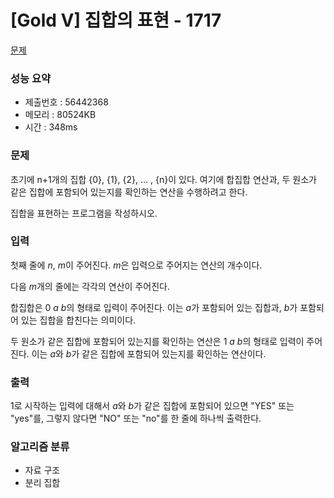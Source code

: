 # [Gold V] 집합의 표현 - 1717
<a href="https://www.acmicpc.net/problem/1717">문제</a>

### 성능 요약
- 제출번호 : 56442368 <br>
- 메모리 : 80524KB <br>
- 시간 : 348ms

### 문제
초기에 n+1개의 집합 {0}, {1}, {2}, ... , {n}이 있다. 여기에 합집합 연산과, 두 원소가 같은 집합에 포함되어 있는지를 확인하는 연산을 수행하려고 한다.

집합을 표현하는 프로그램을 작성하시오.

### 입력
첫째 줄에 $n$, $m$이 주어진다. 
$m$은 입력으로 주어지는 연산의 개수이다.

다음 $m$개의 줄에는 각각의 연산이 주어진다. 

합집합은 $0$ $a$ $b$의 형태로 입력이 주어진다. 
이는 $a$가 포함되어 있는 집합과, $b$가 포함되어 있는 집합을 합친다는 의미이다. 

두 원소가 같은 집합에 포함되어 있는지를 확인하는 연산은 $1$ $a$ $b$의 형태로 입력이 주어진다. 
이는 $a$와 $b$가 같은 집합에 포함되어 있는지를 확인하는 연산이다.

### 출력
1로 시작하는 입력에 대해서 $a$와 $b$가 같은 집합에 포함되어 있으면 "YES" 또는 "yes"를, 그렇지 않다면 "NO" 또는 "no"를 한 줄에 하나씩 출력한다.

### 알고리즘 분류
- 자료 구조
- 분리 집합
